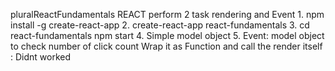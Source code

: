 pluralReactFundamentals
	REACT perform 2 task rendering and Event
	1. npm install -g create-react-app
	2. create-react-app react-fundamentals
	3. cd react-fundamentals
		npm start
	4. Simple model object
	5. Event: model object to check number of click count
		Wrap it as Function and call the render itself
		: Didnt worked
	
	
